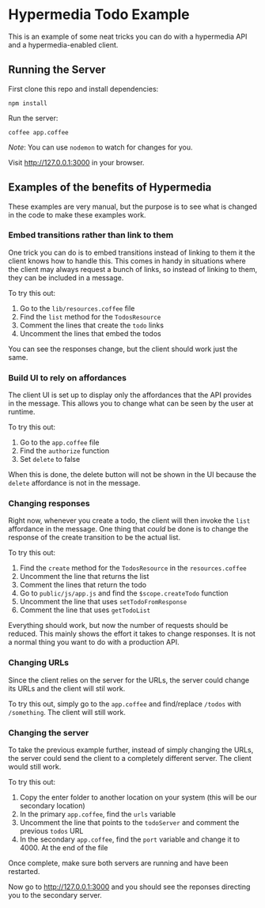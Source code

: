 # Hypermedia Todo Example

This is an example of some neat tricks you can do with a hypermedia API and a
hypermedia-enabled client.

## Running the Server

First clone this repo and install dependencies:

```shell
npm install
```

Run the server:

```
coffee app.coffee
```

*Note*: You can use `nodemon` to watch for changes for you.

Visit http://127.0.0.1:3000 in your browser.

## Examples of the benefits of Hypermedia

These examples are very manual, but the purpose is to see what is changed in the code to make these examples work.

### Embed transitions rather than link to them

One trick you can do is to embed transitions instead of linking to them it the client knows how to handle this. This comes in handy in situations where the client may always request a bunch of links, so instead of linking to them, they can be included in a message.

To try this out:

1. Go to the `lib/resources.coffee` file
1. Find the `list` method for the `TodosResource`
1. Comment the lines that create the `todo` links
1. Uncomment the lines that embed the todos

You can see the responses change, but the client should work just the same.

### Build UI to rely on affordances

The client UI is set up to display only the affordances that the API provides in the message. This allows you to change what can be seen by the user at runtime.

To try this out:

1. Go to the `app.coffee` file
1. Find the `authorize` function
1. Set `delete` to false

When this is done, the delete button will not be shown in the UI because the `delete` affordance is not in the message.

### Changing responses

Right now, whenever you create a todo, the client will then invoke the `list` affordance in the message. One thing that *could* be done is to change the response of the create transition to be the actual list.

To try this out:

1. Find the `create` method for the `TodosResource` in the `resources.coffee`
1. Uncomment the line that returns the list
1. Comment the lines that return the todo
1. Go to `public/js/app.js` and find the `$scope.createTodo` function
1. Uncomment the line that uses `setTodoFromResponse`
1. Comment the line that uses `getTodoList`

Everything should work, but now the number of requests should be reduced. This mainly shows the effort it takes to change responses. It is not a normal thing you want to do with a production API.

### Changing URLs

Since the client relies on the server for the URLs, the server could change its URLs and the client will stil work.

To try this out, simply go to the `app.coffee` and find/replace `/todos` with `/something`. The client will still work.

### Changing the server

To take the previous example further, instead of simply changing the URLs, the server could send the client to a completely different server. The client would still work.

To try this out:

1. Copy the enter folder to another location on your system (this will be our secondary location)
1. In the primary `app.coffee`, find the `urls` variable
1. Uncomment the line that points to the `todoServer` and comment the previous `todos` URL
1. In the secondary `app.coffee`, find the `port` variable and change it to 4000. At the end of the file

Once complete, make sure both servers are running and have been restarted.

Now go to http://127.0.0.1:3000 and you should see the reponses directing you to the secondary server.
